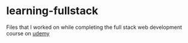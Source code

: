 # learning-fullstack

<p>Files that I worked on while completing the full stack web development course on <a href="https://www.udemy.com/course/the-complete-web-development-bootcamp/">udemy</a> </p>
